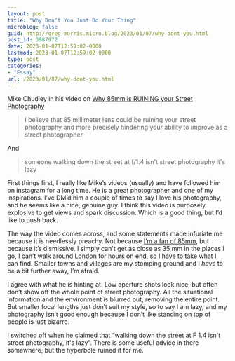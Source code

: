 ```yaml
---
layout: post
title: "Why Don’t You Just Do Your Thing"
microblog: false
guid: http://greg-morris.micro.blog/2023/01/07/why-dont-you.html
post_id: 3987972
date: 2023-01-07T12:59:02-0000
lastmod: 2023-01-07T12:59:02-0000
type: post
categories:
- "Essay"
url: /2023/01/07/why-dont-you.html
---
```

Mike Chudley in his video on [Why 85mm is RUINING your Street Photography](https://youtu.be/8jAev1AecMk)

> I believe that 85 millimeter lens could be ruining your street photography and more precisely hindering your ability to improve as a street photographer

And

> someone walking down the street at f/1.4 isn't street photography it's lazy

First things first, I really like Mike’s videos (usually) and have followed him on instagram for a long time. He is a great photographer and one of my inspirations. I’ve DM’d him a couple of times to say I love his photography, and he seems like a nice, genuine guy. I think this video is purposely explosive to get views and spark discussion. Which is a good thing, but I’d like to push back.

The way the video comes across, and some statements made infuriate me because it is needlessly preachy. Not because [I’m a fan of 85mm](/2022/04/16/mm-for-street.html), but because it’s dismissive. I simply can't get as close as 35 mm in the places I go, I can’t walk around London for hours on end, so I have to take what I can find. Smaller towns and villages are my stomping ground and I *have* to be a bit further away, I’m afraid.

I agree with what he is hinting at. Low aperture shots look nice, but often don’t show off the whole point of street photography. All the situational information and the environment is blurred out, removing the entire point. But smaller focal lengths just don’t suit my style, so to say I am lazy, and my photography isn’t good enough because I don’t like standing on top of people is just bizarre.

I switched off when he claimed that “walking down the street at F 1.4 isn't street photography, it's lazy”. There is some useful advice in there somewhere, but the hyperbole ruined it for me.
